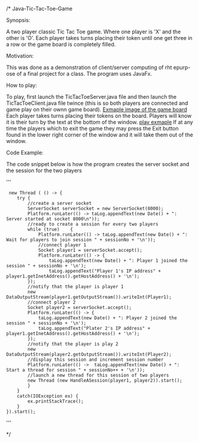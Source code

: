 /*
Java-Tic-Tac-Toe-Game

Synopsis:

A two player classic Tic Tac Toe game. Where one player is 'X' and the other is 'O'. Each player takes turns
placing their token until one get three in a row or the game board is completely filled.

Motivation:

This was done as a demonstration of client/server computing of rht epurp-ose of a final project for a class. The
program uses JavaFx.

How to play:

To play, first launch the TicTacToeServer.java file and then launch the TicTacToeClient.java file twince (this is so
both players are connected and game play on their ownn game board). 
[Exmaple image of the game board](gameBoard_example.png)
Each player takes turns placing their tokens
on the board. Players will know it is their turn by the text at the bottom of the window.
[play exmaple](play_exmaple.png)
If at any time the players which to exit the game they may press the Exit button found in the lower right corner
of the window and it will take them out of the window.

Code Example:

 The code snippet below is how the program creates the server socket and the session for the two players
 
 '''
 


	 new Thread ( () -> { 
		try {
			//create a server socket
			ServerSocket serverSocket = new ServerSocket(8000);
			Platform.runLater(() -> taLog.appendText(new Date() + ": Server started at socket 8000\n"));
			//ready to create a session for every two players
			while (true)	{
				Platform.runLater(() -> taLog.appendText(new Date() + ": Wait for players to join session " + sessionNo + '\n'));
				//connect player 1
				Socket player1 = serverSocket.accept();
				Platform.runLater(() -> {
					taLog.appendText(new Date() + ": Player 1 joined the session " + sessionNo + '\n');
					taLog.appendText("Player 1's IP address" + player1.getInetAddress().getHostAddress() + '\n');
			});
			//notify that the player is player 1
			new DataOutputStream(player1.getOutputStream()).writeInt(Player1);
			//connect player 2
			Socket player2 = serverSocket.accept();
			Platform.runLater(() -> {
				taLog.appendText(new Date() + ": Player 2 joined the session " + sessionNo + '\n');
				taLog.appendText("Plater 2's IP address" + player1.getInetAddress().getHostAddress() + '\n');
			});
			//notify that the player is play 2
			new DataOutputStream(player2.getOutputStream()).writeInt(Player2);
			//display this session and increment session number
			Platform.runLater(() ->  taLog.appendText(new Date() + ": Start a thread for session " + sessionNo++ + '\n'));
			//launch a new thread for this session of two players
			new Thread (new HandleASession(player1, player2)).start();
			}
		}
		catch(IOException ex) {
			ex.printStackTrace();
		}
	}).start();
   
   '''





*/
